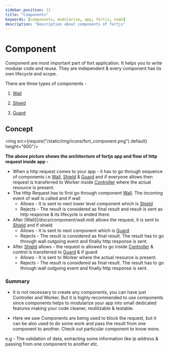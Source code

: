 ```yaml
---
sidebar_position: 11
title: "Components"
keywords: [components, modularize, app, fortjs, node]
description: "Description about components of fortjs"
---
```


# Component

Component are most important part of fort application. It helps you to write modular code and reuse. They are independent & every component has its own lifecycle and scope. 

There are three types of components - 

1. [Wall](/docs/component/wall)

2. [Shield](/docs/component/shield)

3. [Guard](/docs/component/guard)

## Concept 

<img src={require("/static/img/icons/fort_component.png").default} height="600"/>

**The above picture shows the architecture of fortjs app and flow of http request inside app -** 

<ul>
    <li>
    When a http request comes to your app - it has to go through sequence of components i.e <a href="/docs/component/wall">Wall</a>, <a target="_blank" href="/docs/component/shield">Shield</a> & <a target="_blank" href="/docs/component/guard">Guard</a> and if everyone allows then request is transferred to Worker inside <a target="_blank" href="/docs/controller">Controller</a> where the actual resource is present.
    </li>
    <li>The Http Request has to first go through component <a href="/docs/component/wall">Wall</a>. The incoming event of wall is called and if wall 
        <ul>
            <li>Allows - It is sent to next lower level component which is <a target="_blank" href="/docs/component/shield">Shield</a></li>
            <li>Rejects - The result is considered as final result and result is sent as http response & its lifecycle is ended there.</li>
        </ul>
    </li>
    <li>
        After [Wall](/docs/component/wall.md) allows the request, it is sent to <a target="_blank" href="/docs/component/shield">Shield</a> and if shield 
        <ul>
            <li>Allows - It is sent to next component which is <a target="_blank" href="/docs/component/guard">Guard</a> </li>
            <li> Rejects - The result is considered as final result. The result has to go through wall outgoing event and finally http response is sent.</li>
        </ul>
    </li>
    <li>
        After <a target="_blank" href="/docs/component/shield">Shield</a> allows - the request is allowed to go inside <a target="_blank" href="/docs/controller">Controller</a> & control is transferred to <a target="_blank" href="/docs/component/guard">Guard</a> & if guard
        <ul>
            <li>Allows - It is sent to Worker where the actual resource is present.</li>
            <li> Rejects - The result is considered as final result. The result has to go through wall outgoing event and finally http response is sent.</li>
        </ul>
    </li>
</ul>

### Summary

* It is not necessary to create any components, you can have just Controller and Worker. But it is highly recommended to use components since components helps to modularize your app into small dedicated features making your code cleaner, reutilizable & testable.

* Here we saw Components are being used to block the request, but it can be also used to do some work and pass the result from one component to another. Check out particular component to know more. 

e.g - The validation of data, extracting some information like ip address & passing from one component to another etc.

 